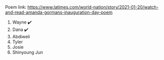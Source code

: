 Poem link:
https://www.latimes.com/world-nation/story/2021-01-20/watch-and-read-amanda-gormans-inauguration-day-poem

1. Wayne ✔️
2. Dana ✔️
3. Abdiweli
4. Tyler
5. Josie
6. Shinyoung Jun
